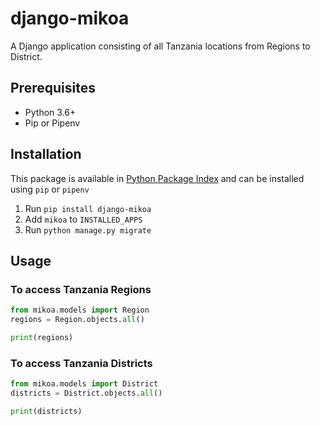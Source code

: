 # django-mikoa

A Django application consisting of all Tanzania locations from Regions to District.

## Prerequisites

* Python 3.6+
* Pip or Pipenv

## Installation

This package is available in [Python Package Index](https://pypi.org/project/django-mikoa/) and can be installed using `pip` or `pipenv`

1. Run ``pip install django-mikoa``
2. Add ``mikoa`` to ``INSTALLED_APPS``
3. Run ``python manage.py migrate``

## Usage

### To access Tanzania Regions

```python
from mikoa.models import Region
regions = Region.objects.all()

print(regions)
```

### To access Tanzania Districts

```python
from mikoa.models import District
districts = District.objects.all()

print(districts)
```
